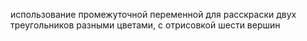 использование промежуточной переменной для расскраски двух треугольников разными цветами,
с отрисовкой шести вершин
